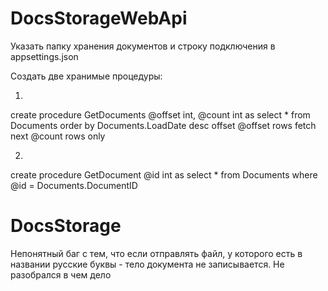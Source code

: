 # DocsStorageWebApi
Указать папку хранения документов и строку подключения в appsettings.json

Создать две хранимые процедуры:

1. 
create procedure GetDocuments
@offset int,
@count int
as 
select 
*
from Documents 
order by 
Documents.LoadDate desc
offset @offset rows
fetch next @count rows only

2. 
create procedure GetDocument
@id int
as 
select
*
from Documents where @id = Documents.DocumentID

# DocsStorage
Непонятный баг с тем, что если отправлять файл, у которого есть в названии русские буквы - тело документа не записывается. Не разобрался в чем дело
